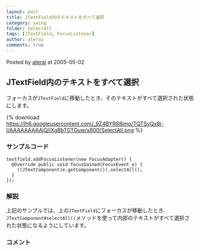 ```yaml
---
layout: post
title: JTextField内のテキストをすべて選択
category: swing
folder: SelectAll
tags: [JTextField, FocusListener]
author: aterai
comments: true
---
```


Posted by [aterai](http://terai.xrea.jp/aterai.html) at 2005-05-02

## JTextField内のテキストをすべて選択
フォーカスが`JTextField`に移動したとき、そのテキストがすべて選択された状態にします。

{% download https://lh6.googleusercontent.com/_9Z4BYR88imo/TQTSvQx8j-I/AAAAAAAAAjQ/iXgBbTGTGuw/s800/SelectAll.png %}

### サンプルコード
<pre class="prettyprint"><code>textfield.addFocusListener(new FocusAdapter() {
  @Override public void focusGained(FocusEvent e) {
    ((JTextComponent)e.getComponent()).selectAll();
  }
});
</code></pre>

### 解説
上記のサンプルでは、上の`JTextField`にフォーカスが移動したとき、`JTextComponent#selectAll()`メソッドを使って内部のテキストがすべて選択された状態になるようにしています。

### コメント
